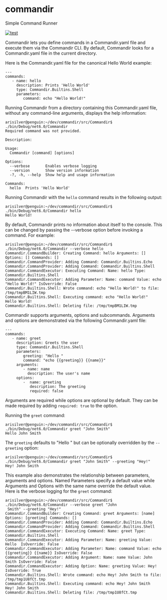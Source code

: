 # commandir
Simple Command Runner 

[![test](https://github.com/silvera/commandir/actions/workflows/build-and-test.yml/badge.svg)](https://github.com/silvera/commandir/actions/workflows/build-and-test.yml)

Commandir lets you define commands in a Commandir.yaml file and execute them via the Commandir CLI. By default, Commandir looks for a Commandir.yaml file in the current directory. 

Here is the Commandir.yaml file for the canonical Hello World example:

```
---
commands:
   - name: hello
     description: Prints 'Hello World'
     type: Commandir.Builtins.Shell
     parameters:
        command: echo "Hello World!"
```

Running Commandir from a directory containing this Commandir.yaml file, without any command-line arguments, displays the help information:

```
arisilver@penguin:~/dev/commandir/src/Commandir$ ./bin/Debug/net6.0/Commandir
Required command was not provided.

Description:

Usage:
  Commandir [command] [options]

Options:
  --verbose       Enables verbose logging
  --version       Show version information
  -?, -h, --help  Show help and usage information

Commands:
  hello  Prints 'Hello World'
```

Running Commandir with the `hello` command results in the following output:
```
arisilver@penguin:~/dev/commandir/src/Commandir$ ./bin/Debug/net6.0/Commandir hello
Hello World!
```
By default, Commandir prints no information about itself to the console. This can be changed by passing the --verbose option before invoking a command. For example:
```
arisilver@penguin:~/dev/commandir/src/Commandir$ ./bin/Debug/net6.0/Commandir --verbose hello
Commandir.CommandBuilder: Creating Command: hello Arguments: [] Options: [] Commands: []
Commandir.CommandProvider: Adding Command: Commandir.Builtins.Echo
Commandir.CommandProvider: Adding Command: Commandir.Builtins.Shell
Commandir.CommandExecutor: Executing Command: Name: hello Type: Commandir.Builtins.Shell
Commandir.CommandExecutor: Adding Parameter: Name: command Value: echo "Hello World!" IsOverride: False
Commandir.Builtins.Shell: Wrote command: echo "Hello World!" to file: /tmp/tmpBM1LIW.tmp
Commandir.Builtins.Shell: Executing command: echo "Hello World!"
Hello World!
Commandir.Builtins.Shell: Deleting file: /tmp/tmpBM1LIW.tmp
```  

Commandir supports arguments, options and subcommands. Arguments and options are demonstrated via the following Commandir.yaml file:
```
---
commands:
   - name: greet
     description: Greets the user
     type: Commandir.Builtins.Shell
     parameters:
        greeting: "Hello "
        command: "echo {{greeting}} {{name}}"
     arguments:
        - name: name
          description: The user's name
     options:
        -  name: greeting
           description: The greeting
           required: false
```
Arguments are required while options are optional by default. They can be made required by adding `required: true` to the option.  

Running the `greet` command:
```
arisilver@penguin:~/dev/commandir/src/Commandir$ ./bin/Debug/net6.0/Commandir greet "John Smith"
Hello John Smith
```

The `greeting` defaults to "Hello " but can be optionally overridden by the `--greeting` option: 
```
arisilver@penguin:~/dev/commandir/src/Commandir$ ./bin/Debug/net6.0/Commandir greet "John Smith" --greeting "Hey!"
Hey! John Smith
```

This example also demonstrates the relationship between parameters, arguments and options. Named Parameters specify a default value while Arguments and Options with the same name override the default value. Here is the verbose logging for the `greet` command:
```
arisilver@penguin:~/dev/commandir/src/Commandir$ ./bin/Debug/net6.0/Commandir --verbose greet "John
 Smith" --greeting "Hey!"
Commandir.CommandBuilder: Creating Command: greet Arguments: [name] Options: [greeting] Commands: []
Commandir.CommandProvider: Adding Command: Commandir.Builtins.Echo
Commandir.CommandProvider: Adding Command: Commandir.Builtins.Shell
Commandir.CommandExecutor: Executing Command: Name: greet Type: Commandir.Builtins.Shell
Commandir.CommandExecutor: Adding Parameter: Name: greeting Value: Hello  IsOverride: False
Commandir.CommandExecutor: Adding Parameter: Name: command Value: echo {{greeting}} {{name}} IsOverride: False
Commandir.CommandExecutor: Adding Argument: Name: name Value: John Smith IsOverride: False
Commandir.CommandExecutor: Adding Option: Name: greeting Value: Hey! IsOverride: True
Commandir.Builtins.Shell: Wrote command: echo Hey! John Smith to file: /tmp/tmp1U8fCt.tmp
Commandir.Builtins.Shell: Executing command: echo Hey! John Smith
Hey! John Smith
Commandir.Builtins.Shell: Deleting file: /tmp/tmp1U8fCt.tmp
``` 
